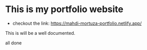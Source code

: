 # This is my portfolio website

- checkout the link: https://mahdi-mortuza-portfolio.netlify.app/

This is will be a well documented.

all done
